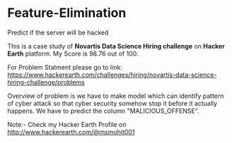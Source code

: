# Feature-Elimination
Predict if the server will be hacked

This is a case study of **Novartis Data Science Hiring challenge** on **Hacker Earth** platform. My Score is 98.76 out of 100.

For Problem Statment please go to link:
https://www.hackerearth.com/challenges/hiring/novartis-data-science-hiring-challenge/problems

Overview of problem is we have to make model which can identify pattern of cyber attack so that cyber security somehow stop it before
it actually happens. We have to predict the column "MALICIOUS_OFFENSE".

Note:- Check my Hacker Earth Profile on http://www.hackerearth.com/@msmohit001
